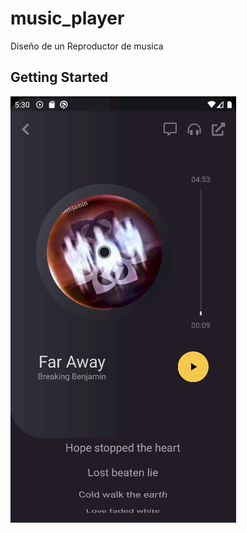 # music_player

Diseño de un Reproductor de musica

## Getting Started

![ScreenShot](https://github.com/carlinsk8/music-player/blob/master/Screenshot_1.png)
